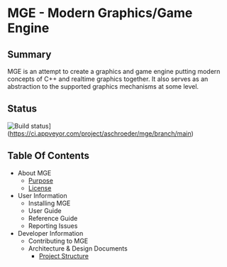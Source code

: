 # MGE - Modern Graphics/Game Engine

## Summary

MGE is an attempt to create a graphics and game engine putting modern concepts
of C++ and realtime graphics together. It also serves as an abstraction to
the supported graphics mechanisms at some level.

## Status

![Build status](https://ci.appveyor.com/api/projects/status/ipy7uwolc2qvk27v/branch/main?svg=true)](https://ci.appveyor.com/project/aschroeder/mge/branch/main)

## Table Of Contents

* About MGE
  * [Purpose](doc/Purpose.md)
  * [License](LICENSE.md)
* User Information
  * Installing MGE
  * User Guide
  * Reference Guide
  * Reporting Issues
* Developer Information
  * Contributing to MGE
  * Architecture & Design Documents
    * [Project Structure](doc/design/ProjectStructure.md)
